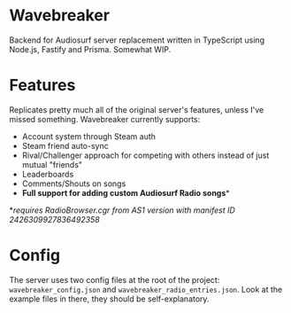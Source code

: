 # Wavebreaker
Backend for Audiosurf server replacement written in TypeScript using Node.js, Fastify and Prisma. Somewhat WIP.

# Features
Replicates pretty much all of the original server's features, unless I've missed something. Wavebreaker currently supports:
- Account system through Steam auth
- Steam friend auto-sync
- Rival/Challenger approach for competing with others instead of just mutual "friends"
- Leaderboards
- Comments/Shouts on songs
- **Full support for adding custom Audiosurf Radio songs***

**requires RadioBrowser.cgr from AS1 version with manifest ID 2426309927836492358*

# Config
The server uses two config files at the root of the project: ``wavebreaker_config.json`` and ``wavebreaker_radio_entries.json``.
Look at the example files in there, they should be self-explanatory.